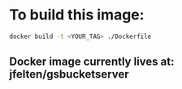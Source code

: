 # To build this image:

```bash
docker build -t <YOUR_TAG> ./Dockerfile
```

## Docker image currently lives at: jfelten/gsbucketserver